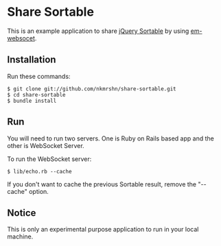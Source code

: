 Share Sortable
==============

This is an example application to share [jQuery Sortable](http://jqueryui.com/demos/sortable/) by using [em-websocet](https://github.com/igrigorik/em-websocket).

Installation
------------

Run these commands:

    $ git clone git://github.com/nkmrshn/share-sortable.git
    $ cd share-sortable
    $ bundle install

Run
---

You will need to run two servers. One is Ruby on Rails based app and the other is WebSocket Server.

To run the WebSocket server:

    $ lib/echo.rb --cache

If you don't want to cache the previous Sortable result, remove the "--cache" option.

Notice
------

This is only an experimental purpose application to run in your local machine.
